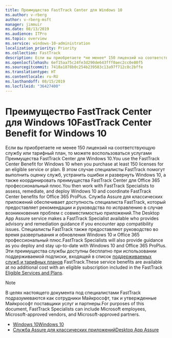 ```yaml
---
title: Преимущество FastTrack Center для Windows 10
ms.author: v-rberg
author: v-rberg-msft
manager: jimmuir
ms.date: 08/13/2019
ms.audience: ITPro
ms.topic: overview
ms.service: windows-10-administration
localization_priority: Priority
ms.collection: FastTrack
description: Если вы приобретаете *не менее* 150 лицензий на соответствующую службу или тарифный план, то можете воспользоваться услугами Преимущество FastTrack Center для Windows 10.
ms.openlocfilehash: 6ef15aa75c24fe3d290de643fff0aec2cc0e80f5
ms.sourcegitcommit: 7418a1878b0c254b239583c13a97f712c8c2bffe
ms.translationtype: HT
ms.contentlocale: ru-RU
ms.lasthandoff: 08/15/2019
ms.locfileid: "36427400"
---
```

# <a name="fasttrack-center-benefit-for-windows-10"></a><span data-ttu-id="24cb6-103">Преимущество FastTrack Center для Windows 10</span><span class="sxs-lookup"><span data-stu-id="24cb6-103">FastTrack Center Benefit for Windows 10</span></span>

<span data-ttu-id="24cb6-104">Если вы приобретаете не менее 150 лицензий на соответствующую службу или тарифный план, то можете воспользоваться услугами Преимущества FastTrack Center для Windows 10.</span><span class="sxs-lookup"><span data-stu-id="24cb6-104">You use the FastTrack Center Benefit for Windows 10 when you purchase  at least  150 licenses for an eligible service or plan.</span></span> <span data-ttu-id="24cb6-105">В этом случае специалисты FastTrack помогут выполнить оценку служб, устранить ошибки и развернуть Windows 10, а также координировать преимущества FastTrack Center для Office 365 профессиональный плюс.</span><span class="sxs-lookup"><span data-stu-id="24cb6-105">You then work with FastTrack Specialists to assess, remediate, and deploy Windows 10 and coordinate FastTrack Center benefits for Office 365 ProPlus.</span></span> <span data-ttu-id="24cb6-106">Служба Assure для классических приложений обеспечивает доступность специалиста FastTrack, который предоставляет рекомендации и руководства по исправлению в случае возникновения проблем с совместимостью приложений.</span><span class="sxs-lookup"><span data-stu-id="24cb6-106">The Desktop App Assure service makes a FastTrack Specialist available who provides advisory and remediation guidance if you encounter app compatibility issues.</span></span>  <span data-ttu-id="24cb6-107">Специалисты FastTrack также предоставляют руководство во время развертывания и обновления Windows 10 и Office 365 профессиональный плюс.</span><span class="sxs-lookup"><span data-stu-id="24cb6-107">FastTrack Specialists will also provide guidance as you deploy and stay up-to-date with Windows 10 and Office 365 ProPlus.</span></span> <span data-ttu-id="24cb6-108">Эти преимущества службы доступны бесплатно при использовании поддерживаемой подписки, входящей в список [поддерживаемых служб и тарифных планов](M365-eligible-services-and-plans.md) FastTrack.</span><span class="sxs-lookup"><span data-stu-id="24cb6-108">These service benefits are available at no additional cost with an eligible subscription included in the FastTrack [Eligible Services and Plans](M365-eligible-services-and-plans.md).</span></span>
  
> [!NOTE]
> <span data-ttu-id="24cb6-109">В целях настоящего документа под специалистами FastTrack подразумеваются как сотрудники Майкрософт, так и утвержденные Майкрософт поставщики услуг и партнеры.</span><span class="sxs-lookup"><span data-stu-id="24cb6-109">For purposes of this document, FastTrack Specialists can include Microsoft employees, Microsoft-approved vendors, and Microsoft-approved partners.</span></span> 
    
- [<span data-ttu-id="24cb6-110">Windows 10</span><span class="sxs-lookup"><span data-stu-id="24cb6-110">Windows 10</span></span>](Win-10-windows-10.md)
- [<span data-ttu-id="24cb6-111">Служба Assure для классических приложений</span><span class="sxs-lookup"><span data-stu-id="24cb6-111">Desktop App Assure</span></span>](Win-10-desktop-app-assure.md)
  

  

 